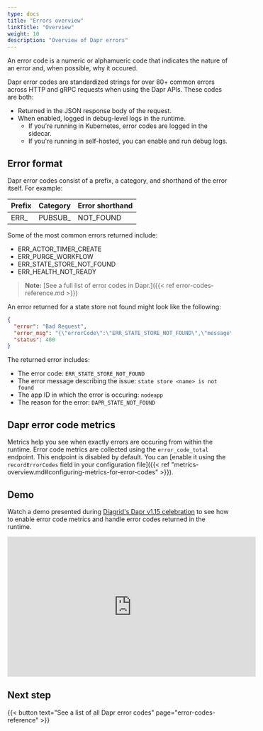 ```yaml
---
type: docs
title: "Errors overview"
linkTitle: "Overview"
weight: 10
description: "Overview of Dapr errors"
---
```


An error code is a numeric or alphamueric code that indicates the nature of an error and, when possible, why it occured. 

Dapr error codes are standardized strings for over 80+ common errors across HTTP and gRPC requests when using the Dapr APIs. These codes are both:
- Returned in the JSON response body of the request.
- When enabled, logged in debug-level logs in the runtime.
  - If you're running in Kubernetes, error codes are logged in the sidecar.
  - If you're running in self-hosted, you can enable and run debug logs.

## Error format

Dapr error codes consist of a prefix, a category, and shorthand of the error itself. For example:

| Prefix | Category | Error shorthand |  
| ------ | -------- | --------------- |
| ERR_ | PUBSUB_ | NOT_FOUND |

Some of the most common errors returned include:

- ERR_ACTOR_TIMER_CREATE
- ERR_PURGE_WORKFLOW
- ERR_STATE_STORE_NOT_FOUND
- ERR_HEALTH_NOT_READY

> **Note:** [See a full list of error codes in Dapr.]({{< ref error-codes-reference.md >}})

An error returned for a state store not found might look like the following:

```json
{
  "error": "Bad Request",
  "error_msg": "{\"errorCode\":\"ERR_STATE_STORE_NOT_FOUND\",\"message\":\"state store <name> is not found\",\"details\":[{\"@type\":\"type.googleapis.com/google.rpc.ErrorInfo\",\"domain\":\"dapr.io\",\"metadata\":{\"appID\":\"nodeapp\"},\"reason\":\"DAPR_STATE_NOT_FOUND\"}]}",
  "status": 400
}
```

The returned error includes:
- The error code: `ERR_STATE_STORE_NOT_FOUND`
- The error message describing the issue: `state store <name> is not found`
- The app ID in which the error is occuring: `nodeapp`
- The reason for the error: `DAPR_STATE_NOT_FOUND`

## Dapr error code metrics

Metrics help you see when exactly errors are occuring from within the runtime. Error code metrics are collected using the `error_code_total` endpoint. This endpoint is disabled by default. You can [enable it using the `recordErrorCodes` field in your configuration file]({{< ref "metrics-overview.md#configuring-metrics-for-error-codes" >}}). 

## Demo

Watch a demo presented during [Diagrid's Dapr v1.15 celebration](https://www.diagrid.io/videos/dapr-1-15-deep-dive) to see how to enable error code metrics and handle error codes returned in the runtime.

<iframe width="560" height="315" src="https://www.youtube-nocookie.com/embed/NTnwoDhHIcQ?si=I2uCB_TINGxlu-9v&amp;start=2812" title="YouTube video player" frameborder="0" allow="accelerometer; autoplay; clipboard-write; encrypted-media; gyroscope; picture-in-picture; web-share" referrerpolicy="strict-origin-when-cross-origin" allowfullscreen></iframe>

## Next step

{{< button text="See a list of all Dapr error codes" page="error-codes-reference" >}}